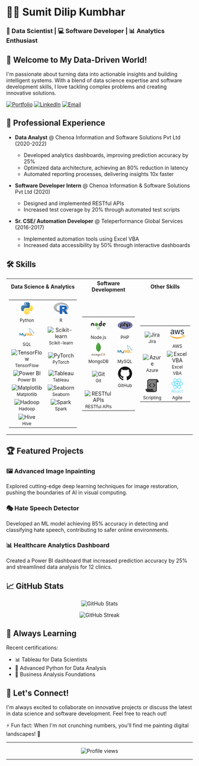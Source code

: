 
# 👨‍💻 Sumit Dilip Kumbhar

### 🚀 Data Scientist | 💻 Software Developer | 📊 Analytics Enthusiast



## 🌟 Welcome to My Data-Driven World!

I'm passionate about turning data into actionable insights and building intelligent systems. With a blend of data science expertise and software development skills, I love tackling complex problems and creating innovative solutions.

[![Portfolio](https://img.shields.io/badge/Portfolio-1DA1F2?style=for-the-badge&logo=google-chrome&logoColor=white)](https://sumitkumbhar.xyz/)
[![LinkedIn](https://img.shields.io/badge/LinkedIn-0077B5?style=for-the-badge&logo=linkedin&logoColor=white)](https://www.linkedin.com/in/sumit-dilip-kumbhar/)
[![Email](https://img.shields.io/badge/Email-D14836?style=for-the-badge&logo=gmail&logoColor=white)](mailto:shedgesumit300@gmail.com)

## 💼 Professional Experience

- **Data Analyst** @ Chenoa Information and Software Solutions Pvt Ltd (2020-2022)
  - Developed analytics dashboards, improving prediction accuracy by 25%
  - Optimized data architecture, achieving an 80% reduction in latency
  - Automated reporting processes, delivering insights 10x faster

- **Software Developer Intern** @ Chenoa Information & Software Solutions Pvt Ltd (2020)
  - Designed and implemented RESTful APIs
  - Increased test coverage by 20% through automated test scripts

- **Sr. CSE/ Automation Developer** @ Teleperformance Global Services (2016-2017)
  - Implemented automation tools using Excel VBA
  - Increased data accessibility by 50% through interactive dashboards

<!-- ## 🛠️ Skills & Technologies

### Data Science & Analytics
- **Languages:** Python, R, SQL
- **Machine Learning:** Scikit-learn, TensorFlow, PyTorch
- **Data Visualization:** Power BI, Tableau, Matplotlib, Seaborn
- **Big Data:** Hadoop, Spark, Hive

### Software Development
- **Backend:** Node.js, PHP
- **Databases:** MongoDB, MySQL
- **Version Control:** Git, GitHub
- **API Development:** RESTful APIs

### Other Skills
- **Project Management:** Jira, Agile methodologies
- **Cloud Platforms:** Basic knowledge of AWS, Azure
- **Automation:** Excel VBA, Scripting -->
<!-- 🛠️ Skills
Data Science & Analytics
<p align="left">
<img src="https://raw.githubusercontent.com/devicons/devicon/master/icons/python/python-original.svg" alt="Python" width="40" height="40"/>
<img src="https://raw.githubusercontent.com/devicons/devicon/master/icons/r/r-original.svg" alt="R" width="40" height="40"/>
<img src="https://raw.githubusercontent.com/devicons/devicon/master/icons/mysql/mysql-original-wordmark.svg" alt="SQL" width="40" height="40"/>
<img src="https://upload.wikimedia.org/wikipedia/commons/0/05/Scikit_learn_logo_small.svg" alt="Scikit-learn" width="40" height="40"/>
<img src="https://www.vectorlogo.zone/logos/tensorflow/tensorflow-icon.svg" alt="TensorFlow" width="40" height="40"/>
<img src="https://www.vectorlogo.zone/logos/pytorch/pytorch-icon.svg" alt="PyTorch" width="40" height="40"/>
<img src="https://powerbi.microsoft.com/pictures/application-logos/svg/powerbi.svg" alt="Power BI" width="40" height="40"/>
<img src="https://cdn.worldvectorlogo.com/logos/tableau-software.svg" alt="Tableau" width="40" height="40"/>
<img src="https://upload.wikimedia.org/wikipedia/commons/8/84/Matplotlib_icon.svg" alt="Matplotlib" width="40" height="40"/>
<img src="https://seaborn.pydata.org/_images/logo-mark-lightbg.svg" alt="Seaborn" width="40" height="40"/>
<img src="https://www.vectorlogo.zone/logos/apache_hadoop/apache_hadoop-icon.svg" alt="Hadoop" width="40" height="40"/>
<img src="https://www.vectorlogo.zone/logos/apache_spark/apache_spark-ar21.svg" alt="Spark" width="40" height="40"/>
<img src="https://www.vectorlogo.zone/logos/apache_hive/apache_hive-icon.svg" alt="Hive" width="40" height="40"/>
</p>
Software Development
<p align="left">
<img src="https://raw.githubusercontent.com/devicons/devicon/master/icons/nodejs/nodejs-original-wordmark.svg" alt="Node.js" width="40" height="40"/>
<img src="https://raw.githubusercontent.com/devicons/devicon/master/icons/php/php-original.svg" alt="PHP" width="40" height="40"/>
<img src="https://raw.githubusercontent.com/devicons/devicon/master/icons/mongodb/mongodb-original-wordmark.svg" alt="MongoDB" width="40" height="40"/>
<img src="https://raw.githubusercontent.com/devicons/devicon/master/icons/mysql/mysql-original-wordmark.svg" alt="MySQL" width="40" height="40"/>
<img src="https://www.vectorlogo.zone/logos/git-scm/git-scm-icon.svg" alt="Git" width="40" height="40"/>
<img src="https://raw.githubusercontent.com/devicons/devicon/master/icons/github/github-original.svg" alt="GitHub" width="40" height="40"/>
<img src="https://miro.medium.com/v2/resize:fit:640/format:webp/1*xQ6Epqmz5FGNwAU5iR4jGQ.png" alt="RESTful APIs" width="40" height="40"/>
</p>
Other Skills
<p align="left">
<img src="https://www.vectorlogo.zone/logos/atlassian_jira/atlassian_jira-icon.svg" alt="Jira" width="40" height="40"/>
<img src="https://cdn.worldvectorlogo.com/logos/agile-2.svg" alt="Agile methodologies" width="40" height="40"/>
<img src="https://raw.githubusercontent.com/devicons/devicon/master/icons/amazonwebservices/amazonwebservices-original-wordmark.svg" alt="AWS" width="40" height="40"/>
<img src="https://www.vectorlogo.zone/logos/microsoft_azure/microsoft_azure-icon.svg" alt="Azure" width="40" height="40"/>
<img src="https://upload.wikimedia.org/wikipedia/commons/3/34/Microsoft_Office_Excel_%282019%E2%80%93present%29.svg" alt="Excel VBA" width="40" height="40"/>
<img src="https://raw.githubusercontent.com/vscode-icons/vscode-icons/master/icons/file_type_script.svg" alt="Scripting" width="40" height="40"/>
</p>
-->
## 🛠️ Skills

<table>
  <tr>
    <th>Data Science & Analytics</th>
    <th>Software Development</th>
    <th>Other Skills</th>
  </tr>
  <tr>
    <td>

| | |
|:---:|:---:|
| <img src="https://raw.githubusercontent.com/devicons/devicon/master/icons/python/python-original.svg" alt="Python" width="40" height="40"/><br><small>Python</small> | <img src="https://raw.githubusercontent.com/devicons/devicon/master/icons/r/r-original.svg" alt="R" width="40" height="40"/><br><small>R</small> |
| <img src="https://raw.githubusercontent.com/devicons/devicon/master/icons/mysql/mysql-original-wordmark.svg" alt="SQL" width="40" height="40"/><br><small>SQL</small> | <img src="https://upload.wikimedia.org/wikipedia/commons/0/05/Scikit_learn_logo_small.svg" alt="Scikit-learn" width="40" height="40"/><br><small>Scikit-learn</small> |
| <img src="https://www.vectorlogo.zone/logos/tensorflow/tensorflow-icon.svg" alt="TensorFlow" width="40" height="40"/><br><small>TensorFlow</small> | <img src="https://www.vectorlogo.zone/logos/pytorch/pytorch-icon.svg" alt="PyTorch" width="40" height="40"/><br><small>PyTorch</small> |
| <img src="https://powerbi.microsoft.com/pictures/application-logos/svg/powerbi.svg" alt="Power BI" width="40" height="40"/><br><small>Power BI</small> | <img src="https://cdn.worldvectorlogo.com/logos/tableau-software.svg" alt="Tableau" width="40" height="40"/><br><small>Tableau</small> |
| <img src="https://upload.wikimedia.org/wikipedia/commons/8/84/Matplotlib_icon.svg" alt="Matplotlib" width="40" height="40"/><br><small>Matplotlib</small> | <img src="https://seaborn.pydata.org/_images/logo-mark-lightbg.svg" alt="Seaborn" width="40" height="40"/><br><small>Seaborn</small> |
| <img src="https://www.vectorlogo.zone/logos/apache_hadoop/apache_hadoop-icon.svg" alt="Hadoop" width="40" height="40"/><br><small>Hadoop</small> | <img src="https://www.vectorlogo.zone/logos/apache_spark/apache_spark-ar21.svg" alt="Spark" width="40" height="40"/><br><small>Spark</small> |
| <img src="https://www.vectorlogo.zone/logos/apache_hive/apache_hive-icon.svg" alt="Hive" width="40" height="40"/><br><small>Hive</small> | |

</td>
<td>

| | |
|:---:|:---:|
| <img src="https://raw.githubusercontent.com/devicons/devicon/master/icons/nodejs/nodejs-original-wordmark.svg" alt="Node.js" width="40" height="40"/><br><small>Node.js</small> | <img src="https://raw.githubusercontent.com/devicons/devicon/master/icons/php/php-original.svg" alt="PHP" width="40" height="40"/><br><small>PHP</small> |
| <img src="https://raw.githubusercontent.com/devicons/devicon/master/icons/mongodb/mongodb-original-wordmark.svg" alt="MongoDB" width="40" height="40"/><br><small>MongoDB</small> | <img src="https://raw.githubusercontent.com/devicons/devicon/master/icons/mysql/mysql-original-wordmark.svg" alt="MySQL" width="40" height="40"/><br><small>MySQL</small> |
| <img src="https://www.vectorlogo.zone/logos/git-scm/git-scm-icon.svg" alt="Git" width="40" height="40"/><br><small>Git</small> | <img src="https://raw.githubusercontent.com/devicons/devicon/master/icons/github/github-original.svg" alt="GitHub" width="40" height="40"/><br><small>GitHub</small> |
| <img src="https://www.vectorlogo.zone/logos/getpostman/getpostman-icon.svg" alt="RESTful APIs" width="40" height="40"/><br><small>RESTful APIs</small> | |

</td>
<td>

| | |
|:---:|:---:|
| <img src="https://www.vectorlogo.zone/logos/atlassian_jira/atlassian_jira-icon.svg" alt="Jira" width="40" height="40"/><br><small>Jira</small> | <img src="https://raw.githubusercontent.com/devicons/devicon/master/icons/amazonwebservices/amazonwebservices-original-wordmark.svg" alt="AWS" width="40" height="40"/><br><small>AWS</small> |
| <img src="https://www.vectorlogo.zone/logos/microsoft_azure/microsoft_azure-icon.svg" alt="Azure" width="40" height="40"/><br><small>Azure</small> | <img src="https://upload.wikimedia.org/wikipedia/commons/3/34/Microsoft_Office_Excel_%282019%E2%80%93present%29.svg" alt="Excel VBA" width="40" height="40"/><br><small>Excel VBA</small> |
| <img src="https://raw.githubusercontent.com/vscode-icons/vscode-icons/master/icons/file_type_script.svg" alt="Scripting" width="40" height="40"/><br><small>Scripting</small> | <img src="https://raw.githubusercontent.com/devicons/devicon/master/icons/react/react-original-wordmark.svg" alt="Agile methodologies" width="40" height="40"/><br><small>Agile</small> |

</td>
  </tr>
</table>
<!--
<style>
  table td, table th {
    border: none!important;
  }
  table tr {
    background-color: #FFF!important;
  }
  table {
    border-collapse: separate!important;
    border-spacing: 15px!important;
  }
  img {
    display: block;
    margin-left: auto;
    margin-right: auto;
  }
  td small {
    display: block;
    text-align: center;
    margin-top: 5px;
  }
</style>
This is now a new display of details -->


## 🏆 Featured Projects

### 🖼️ Advanced Image Inpainting
Explored cutting-edge deep learning techniques for image restoration, pushing the boundaries of AI in visual computing.

### 🎭 Hate Speech Detector
Developed an ML model achieving 85% accuracy in detecting and classifying hate speech, contributing to safer online environments.

### 📊 Healthcare Analytics Dashboard
Created a Power BI dashboard that increased prediction accuracy by 25% and streamlined data analysis for 12 clinics.

## 📈 GitHub Stats

<p align="center">
  <img src="https://github-readme-stats.vercel.app/api?username=Shaddy-joker&show_icons=true&theme=radical" alt="GitHub Stats" />
</p>

<p align="center">
  <img src="https://github-readme-streak-stats.herokuapp.com/?user=Shaddy-joker&theme=radical" alt="GitHub Streak" />
</p>

## 🌱 Always Learning

Recent certifications:
- 📊 Tableau for Data Scientists
- 🐍 Advanced Python for Data Analysis
- 💼 Business Analysis Foundations

## 💬 Let's Connect!

I'm always excited to collaborate on innovative projects or discuss the latest in data science and software development. Feel free to reach out!

⚡ Fun fact: When I'm not crunching numbers, you'll find me painting digital landscapes! 🎨

---

<p align="center">
  <img src="https://komarev.com/ghpvc/?username=Shaddy-joker&color=blueviolet" alt="Profile views" />
</p>

---
